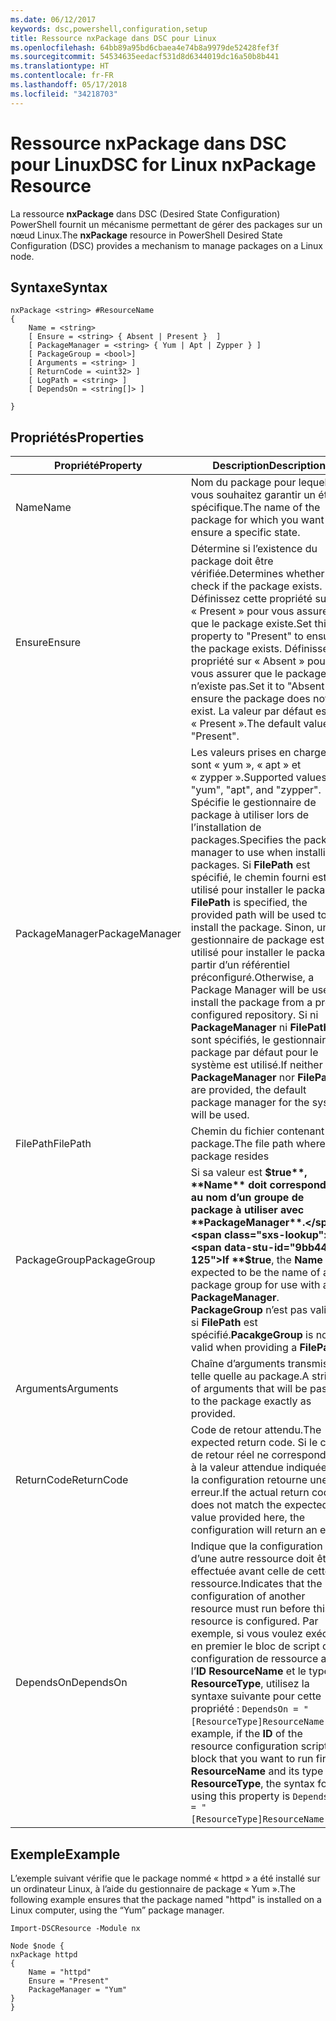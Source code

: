 ```yaml
---
ms.date: 06/12/2017
keywords: dsc,powershell,configuration,setup
title: Ressource nxPackage dans DSC pour Linux
ms.openlocfilehash: 64bb89a95bd6cbaea4e74b8a9979de52428fef3f
ms.sourcegitcommit: 54534635eedacf531d8d6344019dc16a50b8b441
ms.translationtype: HT
ms.contentlocale: fr-FR
ms.lasthandoff: 05/17/2018
ms.locfileid: "34218703"
---
```

# <a name="dsc-for-linux-nxpackage-resource"></a><span data-ttu-id="9bb44-103">Ressource nxPackage dans DSC pour Linux</span><span class="sxs-lookup"><span data-stu-id="9bb44-103">DSC for Linux nxPackage Resource</span></span>

<span data-ttu-id="9bb44-104">La ressource **nxPackage** dans DSC (Desired State Configuration) PowerShell fournit un mécanisme permettant de gérer des packages sur un nœud Linux.</span><span class="sxs-lookup"><span data-stu-id="9bb44-104">The **nxPackage** resource in PowerShell Desired State Configuration (DSC) provides a mechanism to manage packages on a Linux node.</span></span>

## <a name="syntax"></a><span data-ttu-id="9bb44-105">Syntaxe</span><span class="sxs-lookup"><span data-stu-id="9bb44-105">Syntax</span></span>

```
nxPackage <string> #ResourceName
{
    Name = <string>
    [ Ensure = <string> { Absent | Present }  ]
    [ PackageManager = <string> { Yum | Apt | Zypper } ]
    [ PackageGroup = <bool>]
    [ Arguments = <string> ]
    [ ReturnCode = <uint32> ]
    [ LogPath = <string> ]
    [ DependsOn = <string[]> ]

}
```

## <a name="properties"></a><span data-ttu-id="9bb44-106">Propriétés</span><span class="sxs-lookup"><span data-stu-id="9bb44-106">Properties</span></span>

|  <span data-ttu-id="9bb44-107">Propriété</span><span class="sxs-lookup"><span data-stu-id="9bb44-107">Property</span></span> |  <span data-ttu-id="9bb44-108">Description</span><span class="sxs-lookup"><span data-stu-id="9bb44-108">Description</span></span> |
|---|---|
| <span data-ttu-id="9bb44-109">Name</span><span class="sxs-lookup"><span data-stu-id="9bb44-109">Name</span></span>| <span data-ttu-id="9bb44-110">Nom du package pour lequel vous souhaitez garantir un état spécifique.</span><span class="sxs-lookup"><span data-stu-id="9bb44-110">The name of the package for which you want to ensure a specific state.</span></span>|
| <span data-ttu-id="9bb44-111">Ensure</span><span class="sxs-lookup"><span data-stu-id="9bb44-111">Ensure</span></span>| <span data-ttu-id="9bb44-112">Détermine si l’existence du package doit être vérifiée.</span><span class="sxs-lookup"><span data-stu-id="9bb44-112">Determines whether to check if the package exists.</span></span> <span data-ttu-id="9bb44-113">Définissez cette propriété sur « Present » pour vous assurer que le package existe.</span><span class="sxs-lookup"><span data-stu-id="9bb44-113">Set this property to "Present" to ensure the package exists.</span></span> <span data-ttu-id="9bb44-114">Définissez la propriété sur « Absent » pour vous assurer que le package n’existe pas.</span><span class="sxs-lookup"><span data-stu-id="9bb44-114">Set it to "Absent" to ensure the package does not exist.</span></span> <span data-ttu-id="9bb44-115">La valeur par défaut est « Present ».</span><span class="sxs-lookup"><span data-stu-id="9bb44-115">The default value is "Present".</span></span>|
| <span data-ttu-id="9bb44-116">PackageManager</span><span class="sxs-lookup"><span data-stu-id="9bb44-116">PackageManager</span></span>| <span data-ttu-id="9bb44-117">Les valeurs prises en charge sont « yum », « apt » et « zypper ».</span><span class="sxs-lookup"><span data-stu-id="9bb44-117">Supported values are "yum", "apt", and "zypper".</span></span> <span data-ttu-id="9bb44-118">Spécifie le gestionnaire de package à utiliser lors de l’installation de packages.</span><span class="sxs-lookup"><span data-stu-id="9bb44-118">Specifies the package manager to use when installing packages.</span></span> <span data-ttu-id="9bb44-119">Si **FilePath** est spécifié, le chemin fourni est utilisé pour installer le package.</span><span class="sxs-lookup"><span data-stu-id="9bb44-119">If **FilePath** is specified, the provided path will be used to install the package.</span></span> <span data-ttu-id="9bb44-120">Sinon, un gestionnaire de package est utilisé pour installer le package à partir d’un référentiel préconfiguré.</span><span class="sxs-lookup"><span data-stu-id="9bb44-120">Otherwise, a Package Manager will be used to install the package from a pre-configured repository.</span></span> <span data-ttu-id="9bb44-121">Si ni **PackageManager** ni **FilePath** ne sont spécifiés, le gestionnaire de package par défaut pour le système est utilisé.</span><span class="sxs-lookup"><span data-stu-id="9bb44-121">If neither **PackageManager** nor **FilePath** are provided, the default package manager for the system will be used.</span></span>|
| <span data-ttu-id="9bb44-122">FilePath</span><span class="sxs-lookup"><span data-stu-id="9bb44-122">FilePath</span></span>| <span data-ttu-id="9bb44-123">Chemin du fichier contenant le package.</span><span class="sxs-lookup"><span data-stu-id="9bb44-123">The file path where the package resides</span></span>|
| <span data-ttu-id="9bb44-124">PackageGroup</span><span class="sxs-lookup"><span data-stu-id="9bb44-124">PackageGroup</span></span>| <span data-ttu-id="9bb44-125">Si sa valeur est **$true**, **Name** doit correspondre au nom d’un groupe de package à utiliser avec **PackageManager**.</span><span class="sxs-lookup"><span data-stu-id="9bb44-125">If **$true**, the **Name** is expected to be the name of a package group for use with a **PackageManager**.</span></span> <span data-ttu-id="9bb44-126">**PackageGroup** n’est pas valide si **FilePath** est spécifié.</span><span class="sxs-lookup"><span data-stu-id="9bb44-126">**PacakgeGroup** is not valid when providing a **FilePath**.</span></span>|
| <span data-ttu-id="9bb44-127">Arguments</span><span class="sxs-lookup"><span data-stu-id="9bb44-127">Arguments</span></span>| <span data-ttu-id="9bb44-128">Chaîne d’arguments transmise telle quelle au package.</span><span class="sxs-lookup"><span data-stu-id="9bb44-128">A string of arguments that will be passed to the package exactly as provided.</span></span>|
| <span data-ttu-id="9bb44-129">ReturnCode</span><span class="sxs-lookup"><span data-stu-id="9bb44-129">ReturnCode</span></span>| <span data-ttu-id="9bb44-130">Code de retour attendu.</span><span class="sxs-lookup"><span data-stu-id="9bb44-130">The expected return code.</span></span> <span data-ttu-id="9bb44-131">Si le code de retour réel ne correspond pas à la valeur attendue indiquée ici, la configuration retourne une erreur.</span><span class="sxs-lookup"><span data-stu-id="9bb44-131">If the actual return code does not match the expected value provided here, the configuration will return an error.</span></span>|
| <span data-ttu-id="9bb44-132">DependsOn</span><span class="sxs-lookup"><span data-stu-id="9bb44-132">DependsOn</span></span> | <span data-ttu-id="9bb44-133">Indique que la configuration d’une autre ressource doit être effectuée avant celle de cette ressource.</span><span class="sxs-lookup"><span data-stu-id="9bb44-133">Indicates that the configuration of another resource must run before this resource is configured.</span></span> <span data-ttu-id="9bb44-134">Par exemple, si vous voulez exécuter en premier le bloc de script de configuration de ressource ayant l’**ID** **ResourceName** et le type **ResourceType**, utilisez la syntaxe suivante pour cette propriété : `DependsOn = "[ResourceType]ResourceName"`.</span><span class="sxs-lookup"><span data-stu-id="9bb44-134">For example, if the **ID** of the resource configuration script block that you want to run first is **ResourceName** and its type is **ResourceType**, the syntax for using this property is `DependsOn = "[ResourceType]ResourceName"`.</span></span>|

## <a name="example"></a><span data-ttu-id="9bb44-135">Exemple</span><span class="sxs-lookup"><span data-stu-id="9bb44-135">Example</span></span>

<span data-ttu-id="9bb44-136">L’exemple suivant vérifie que le package nommé « httpd » a été installé sur un ordinateur Linux, à l’aide du gestionnaire de package « Yum ».</span><span class="sxs-lookup"><span data-stu-id="9bb44-136">The following example ensures that the package named "httpd" is installed on a Linux computer, using the “Yum” package manager.</span></span>

```
Import-DSCResource -Module nx

Node $node {
nxPackage httpd
{
    Name = "httpd"
    Ensure = "Present"
    PackageManager = "Yum"
}
}
```